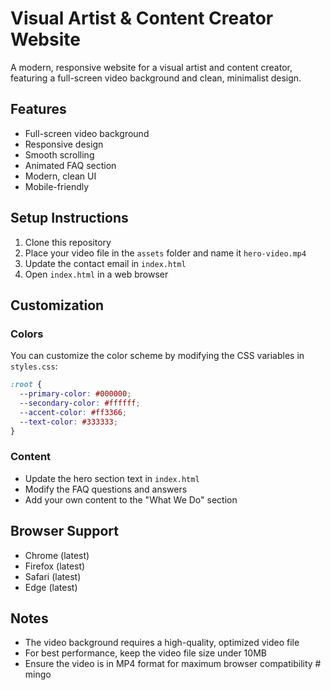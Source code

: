 # Visual Artist & Content Creator Website

A modern, responsive website for a visual artist and content creator, featuring a full-screen video background and clean, minimalist design.

## Features

- Full-screen video background
- Responsive design
- Smooth scrolling
- Animated FAQ section
- Modern, clean UI
- Mobile-friendly

## Setup Instructions

1. Clone this repository
2. Place your video file in the `assets` folder and name it `hero-video.mp4`
3. Update the contact email in `index.html`
4. Open `index.html` in a web browser

## Customization

### Colors

You can customize the color scheme by modifying the CSS variables in `styles.css`:

```css
:root {
  --primary-color: #000000;
  --secondary-color: #ffffff;
  --accent-color: #ff3366;
  --text-color: #333333;
}
```

### Content

- Update the hero section text in `index.html`
- Modify the FAQ questions and answers
- Add your own content to the "What We Do" section

## Browser Support

- Chrome (latest)
- Firefox (latest)
- Safari (latest)
- Edge (latest)

## Notes

- The video background requires a high-quality, optimized video file
- For best performance, keep the video file size under 10MB
- Ensure the video is in MP4 format for maximum browser compatibility
#   m i n g o  
 